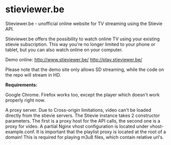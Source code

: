 # stieviewer.be
Stieviewer.be - unofficial online website for TV streaming using the Stievie API.

Stieviewer.be offers the possibility to watch online TV using your existing stievie subscription. This way you're no longer limited to your phone or tablet, but you can also watch online on your computer.

Demo online:
http://www.stieviewer.be/
http://play.stieviewer.be/

Please note that the demo site only allows SD streaming, while the code on the repo will stream in HD.

**Requirements:**

Google Chrome. Firefox works too, except the player which doesn't work properly right now.

A proxy server.
Due to Cross-origin limitations, video can't be loaded directly from the stievie servers.
The Stievie instance takes 2 constructor parameters. The first is a proxy host for the API calls, the second one is a proxy for video. A partial Nginx vhost configuration is located under vhost-example.conf.
It is important that the playlist proxy is located at the root of a domain! This is required for playing m3u8 files, which contain relative url's.

